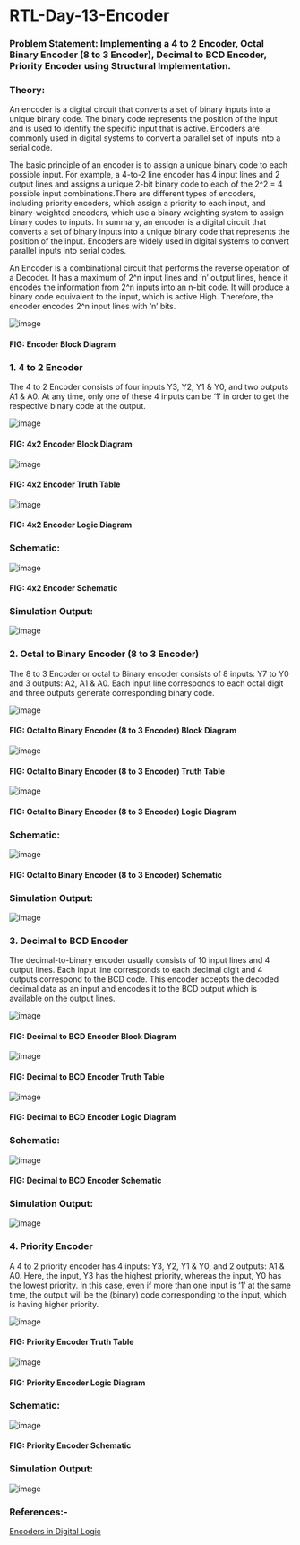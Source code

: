 # RTL-Day-13-Encoder
### Problem Statement: Implementing a 4 to 2 Encoder, Octal Binary Encoder (8 to 3 Encoder), Decimal to BCD Encoder, Priority Encoder using Structural Implementation.
### Theory: 
An encoder is a digital circuit that converts a set of binary inputs into a unique binary code. The binary code represents the position of the input and is used to identify the specific input that is active. Encoders are commonly used in digital systems to convert a parallel set of inputs into a serial code.


The basic principle of an encoder is to assign a unique binary code to each possible input. For example, a 4-to-2 line encoder has 4 input lines and 2 output lines and assigns a unique 2-bit binary code to each of the 2^2 = 4 possible input combinations.There are different types of encoders, including priority encoders, which assign a priority to each input, and binary-weighted encoders, which use a binary weighting system to assign binary codes to inputs. In summary, an encoder is a digital circuit that converts a set of binary inputs into a unique binary code that represents the position of the input. Encoders are widely used in digital systems to convert parallel inputs into serial codes.


An Encoder is a combinational circuit that performs the reverse operation of a Decoder. It has a maximum of 2^n input lines and ‘n’ output lines, hence it encodes the information from 2^n inputs into an n-bit code. It will produce a binary code equivalent to the input, which is active High. Therefore, the encoder encodes 2^n input lines with ‘n’ bits. 



 ![image](https://github.com/tusharshenoy/RTL-Day-13-Encoder/assets/107348474/af92ef75-66ce-49ef-86e1-41cd3148a233)

#### FIG: Encoder Block Diagram


### 1.	4 to 2 Encoder
The 4 to 2 Encoder consists of four inputs Y3, Y2, Y1 & Y0, and two outputs A1 & A0. At any time, only one of these 4 inputs can be ‘1’ in order to get the respective binary code at the output. 


 ![image](https://github.com/tusharshenoy/RTL-Day-13-Encoder/assets/107348474/58839047-5330-4d4e-b2de-5bca451ff38b)

#### FIG: 4x2 Encoder Block Diagram


 ![image](https://github.com/tusharshenoy/RTL-Day-13-Encoder/assets/107348474/f4af3726-43d5-42d2-ab88-4f71a3671053)

#### FIG: 4x2 Encoder Truth Table


 ![image](https://github.com/tusharshenoy/RTL-Day-13-Encoder/assets/107348474/5cda4574-f27e-4a1a-b67b-f8c9db2d6d04)
 
#### FIG: 4x2 Encoder Logic Diagram



### Schematic:

 ![image](https://github.com/tusharshenoy/RTL-Day-13-Encoder/assets/107348474/3babd504-a22b-43b7-a50c-4b5916f32b28)

#### FIG: 4x2 Encoder Schematic


### Simulation Output: 

 ![image](https://github.com/tusharshenoy/RTL-Day-13-Encoder/assets/107348474/dc3ba81a-b3e8-4316-a0f9-b59a69480a8c)


### 2.	Octal to Binary Encoder (8 to 3 Encoder)
The 8 to 3 Encoder or octal to Binary encoder consists of 8 inputs: Y7 to Y0 and 3 outputs: A2, A1 & A0. Each input line corresponds to each octal digit and three outputs generate corresponding binary code.


 ![image](https://github.com/tusharshenoy/RTL-Day-13-Encoder/assets/107348474/b64a1b6e-9c94-408a-8fb0-9787b1a7f5a3)

#### FIG: Octal to Binary Encoder (8 to 3 Encoder) Block Diagram


 ![image](https://github.com/tusharshenoy/RTL-Day-13-Encoder/assets/107348474/b606aa01-e5bc-415b-8e8e-11b2aaa7ff63)

#### FIG: Octal to Binary Encoder (8 to 3 Encoder) Truth Table



 ![image](https://github.com/tusharshenoy/RTL-Day-13-Encoder/assets/107348474/b95f9480-1f60-432a-a21f-762c0e30d78d)

#### FIG: Octal to Binary Encoder (8 to 3 Encoder) Logic Diagram



### Schematic:


 ![image](https://github.com/tusharshenoy/RTL-Day-13-Encoder/assets/107348474/834afb34-51b8-426d-b7fb-8bfe51ac0a43)

#### FIG: Octal to Binary Encoder (8 to 3 Encoder) Schematic


### Simulation Output: 

![image](https://github.com/tusharshenoy/RTL-Day-13-Encoder/assets/107348474/07e530c7-05f9-4a0b-a755-d85fb4a8f217)



### 3.	Decimal to BCD Encoder
The decimal-to-binary encoder usually consists of 10 input lines and 4 output lines. Each input line corresponds to each decimal digit and 4 outputs correspond to the BCD code. This encoder accepts the decoded decimal data as an input and encodes it to the BCD output which is available on the output lines. 


![image](https://github.com/tusharshenoy/RTL-Day-13-Encoder/assets/107348474/e117ab84-7c6e-4276-97a3-2c3318a4fea7)
        
#### FIG: Decimal to BCD Encoder Block Diagram      


![image](https://github.com/tusharshenoy/RTL-Day-13-Encoder/assets/107348474/729f0ac1-3269-4a22-a974-18c8a7ce68c2)
           
#### FIG: Decimal to BCD Encoder Truth Table


![image](https://github.com/tusharshenoy/RTL-Day-13-Encoder/assets/107348474/c7ce9877-dec1-4273-8384-bfacc8ef5e2d)
#### FIG: Decimal to BCD Encoder Logic Diagram








### Schematic:

 ![image](https://github.com/tusharshenoy/RTL-Day-13-Encoder/assets/107348474/b8268bfe-645c-49f3-831c-e58707ad62db)

#### FIG: Decimal to BCD Encoder Schematic

### Simulation Output: 

 ![image](https://github.com/tusharshenoy/RTL-Day-13-Encoder/assets/107348474/0962916b-a785-4a0f-ae37-400aed8d6c88)



### 4.	Priority Encoder
A 4 to 2 priority encoder has 4 inputs: Y3, Y2, Y1 & Y0, and 2 outputs: A1 & A0. Here, the input, Y3 has the highest priority, whereas the input, Y0 has the lowest priority. In this case, even if more than one input is ‘1’ at the same time, the output will be the (binary) code corresponding to the input, which is having higher priority. 
       

![image](https://github.com/tusharshenoy/RTL-Day-13-Encoder/assets/107348474/a397241a-5909-4127-92fb-d0050afb0aac)

#### FIG: Priority Encoder Truth Table


![image](https://github.com/tusharshenoy/RTL-Day-13-Encoder/assets/107348474/d8e3353f-6526-4ee1-81e9-2ab4d1089a84)

#### FIG: Priority Encoder Logic Diagram


### Schematic:


 ![image](https://github.com/tusharshenoy/RTL-Day-13-Encoder/assets/107348474/fce165f4-c205-4667-98fa-efc1426b5f13)

#### FIG: Priority Encoder Schematic

### Simulation Output: 
       
![image](https://github.com/tusharshenoy/RTL-Day-13-Encoder/assets/107348474/41d00748-9091-43de-a853-ad00d61c0819)

### References:-

[Encoders in Digital Logic](https://www.geeksforgeeks.org/encoder-in-digital-logic/)
